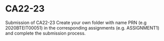 # CA22-23
Submission of CA22-23
Create your own folder with name PRN (e.g 2020BTEIT00051) in the corresponding assignments (e.g. ASSIGNMENT1) and complete the submission process.
